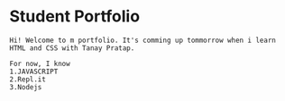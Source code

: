 # Student Portfolio
    Hi! Welcome to m portfolio. It's comming up tommorrow when i learn HTML and CSS with Tanay Pratap.

    For now, I know 
    1.JAVASCRIPT
    2.Repl.it
    3.Nodejs